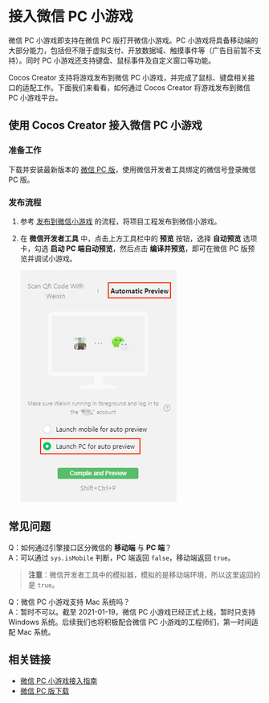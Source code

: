 # 接入微信 PC 小游戏

微信 PC 小游戏即支持在微信 PC 版打开微信小游戏。PC 小游戏将具备移动端的大部分能力，包括但不限于虚拟支付、开放数据域、触摸事件等（广告目前暂不支持）。同时 PC 小游戏还支持键盘、鼠标事件及自定义窗口等功能。

Cocos Creator 支持将游戏发布到微信 PC 小游戏，并完成了鼠标、键盘相关接口的适配工作。下面我们来看看，如何通过 Cocos Creator 将游戏发布到微信 PC 小游戏平台。

## 使用 Cocos Creator 接入微信 PC 小游戏

### 准备工作

下载并安装最新版本的 [微信 PC 版](https://pc.weixin.qq.com/)，使用微信开发者工具绑定的微信号登录微信 PC 版。

### 发布流程

1. 参考 [发布到微信小游戏](./publish-wechatgame.md) 的流程，将项目工程发布到微信小游戏。

2. 在 **微信开发者工具** 中，点击上方工具栏中的 **预览** 按钮，选择 **自动预览** 选项卡，勾选 **启动 PC 端自动预览**，然后点击 **编译并预览**，即可在微信 PC 版预览并调试小游戏。

    ![WeChat PC preview](./publish-wechatgame/wechat-pc.png)

## 常见问题

Q：如何通过引擎接口区分微信的 **移动端** 与 **PC 端**？<br>
A：可以通过 `sys.isMobile` 判断，PC 端返回 `false`，移动端返回 `true`。<br>
> **注意**：微信开发者工具中的模拟器，模拟的是移动端环境，所以这里返回的是 `true`。

Q：微信 PC 小游戏支持 Mac 系统吗？<br>
A：暂时不可以。截至 2021-01-19，微信 PC 小游戏已经正式上线，暂时只支持 Windows 系统。后续我们也将积极配合微信 PC 小游戏的工程师们，第一时间适配 Mac 系统。

## 相关链接

- [微信 PC 小游戏接入指南](https://developers.weixin.qq.com/minigame/dev/guide/open-ability/pc-game.html)
- [微信 PC 版下载](https://pc.weixin.qq.com/)
